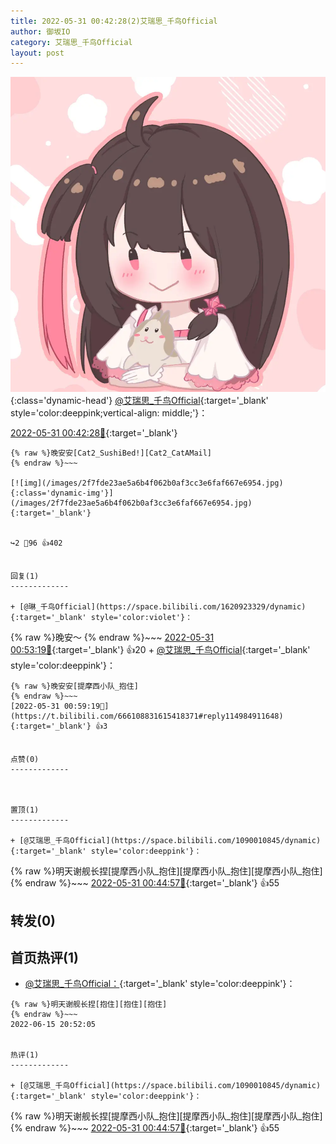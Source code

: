 ```yaml
---
title: 2022-05-31 00:42:28(2)艾瑞思_千鸟Official
author: 御坂IO
category: 艾瑞思_千鸟Official
layout: post
---
```


![img](/images/7e08840c56f251de28bdf766b647bd5fe9a5d50a.jpg){:class='dynamic-head'}
[@艾瑞思_千鸟Official](https://space.bilibili.com/1090010845/dynamic){:target='_blank' style='color:deeppink;vertical-align: middle;'}：

[2022-05-31 00:42:28🔗](https://t.bilibili.com/666108831615418371){:target='_blank'}

~~~
{% raw %}晚安安[Cat2_SushiBed!][Cat2_CatAMail]
{% endraw %}~~~

[![img](/images/2f7fde23ae5a6b4f062b0af3cc3e6faf667e6954.jpg){:class='dynamic-img'}](/images/2f7fde23ae5a6b4f062b0af3cc3e6faf667e6954.jpg){:target='_blank'}


↪️2 💬96 👍402


回复(1)
-------------

+ [@琳_千鸟Official](https://space.bilibili.com/1620923329/dynamic){:target='_blank' style='color:violet'}：
~~~
{% raw %}晚安～
{% endraw %}~~~
[2022-05-31 00:53:19🔗](https://t.bilibili.com/666108831615418371#reply114984290080){:target='_blank'} 👍20
    + [@艾瑞思_千鸟Official](https://space.bilibili.com/1090010845/dynamic){:target='_blank' style='color:deeppink'}：
~~~
{% raw %}晚安安[提摩西小队_抱住]
{% endraw %}~~~
[2022-05-31 00:59:19🔗](https://t.bilibili.com/666108831615418371#reply114984911648){:target='_blank'} 👍3


点赞(0)
-------------



置顶(1)
-------------

+ [@艾瑞思_千鸟Official](https://space.bilibili.com/1090010845/dynamic){:target='_blank' style='color:deeppink'}：
~~~
{% raw %}明天谢舰长捏[提摩西小队_抱住][提摩西小队_抱住][提摩西小队_抱住]
{% endraw %}~~~
[2022-05-31 00:44:57🔗](https://t.bilibili.com/666108831615418371#reply114983560496){:target='_blank'} 👍55


转发(0)
-------------



首页热评(1)
-------------

+ [@艾瑞思_千鸟Official：](https://space.bilibili.com/1090010845/dynamic){:target='_blank' style='color:deeppink'}：
~~~
{% raw %}明天谢舰长捏[抱住][抱住][抱住]
{% endraw %}~~~
2022-06-15 20:52:05


热评(1)
-------------

+ [@艾瑞思_千鸟Official](https://space.bilibili.com/1090010845/dynamic){:target='_blank' style='color:deeppink'}：
~~~
{% raw %}明天谢舰长捏[提摩西小队_抱住][提摩西小队_抱住][提摩西小队_抱住]
{% endraw %}~~~
[2022-05-31 00:44:57🔗](https://t.bilibili.com/666108831615418371#reply114983560496){:target='_blank'} 👍55


